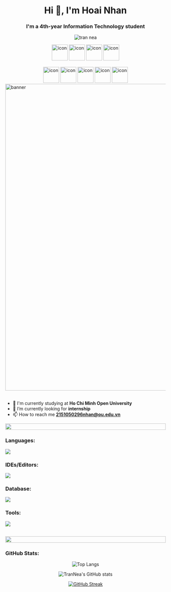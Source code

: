 <h1 align="center">Hi 👋, I'm Hoai Nhan</h1>
<h3 align="center">I'm a 4th-year Information Technology student</h3>
<p align="center">
 <img src="https://komarev.com/ghpvc/?username=TranNea" alt="tran nea" /> 
</p>

<div align="center">  
  <img src="https://techstack-generator.vercel.app/python-icon.svg" alt="icon" width="50" height="50" />
  <img src="https://techstack-generator.vercel.app/django-icon.svg" alt="icon" width="50" height="50" />
  <img src="https://techstack-generator.vercel.app/csharp-icon.svg" alt="icon" width="50" height="50" />
  <img src="https://techstack-generator.vercel.app/cpp-icon.svg" alt="icon" width="50" height="50" />
</div>

<br>

<div align="center">
  <img src="https://techstack-generator.vercel.app/java-icon.svg" alt="icon" width="50" height="50" />
  <img src="https://techstack-generator.vercel.app/js-icon.svg" alt="icon"width="50" height="50" />
  <img src="https://techstack-generator.vercel.app/react-icon.svg" alt="icon" width="50" height="50" />
  <img src="https://techstack-generator.vercel.app/mysql-icon.svg" alt="icon" width="50" height="50" />
  <img src="https://techstack-generator.vercel.app/github-icon.svg" alt="icon" width="50" height="50" />
</div>

<img alt="banner" style="width:100vw" src="https://miro.medium.com/v2/resize:fit:1400/0*yBvA5CnEX3Sd4aod.gif">
<br><br>

- 🌱 I'm currently studying at **Ho Chi Minh Open University**
- 🔭 I’m currently looking for **internship**
- 📫 How to reach me **2151050296nhan@ou.edu.vn**

<img src="https://i.imgur.com/dBaSKWF.gif" height="20" width="100%">

<h3 align="left">Languages:</h3>

<p align="left">
  <a href="https://skillicons.dev">
    <img src="https://skillicons.dev/icons?i=py,django,cs,cpp,js,html,css,react&theme=light" />
  </a>
</p>

<h3 align="left">IDEs/Editors:</h3>

<p align="left">
  <a href="https://skillicons.dev">
    <img src="https://skillicons.dev/icons?i=vscode,pycharm,visualstudio,androidstudio&theme=light" />
  </a>
</p>

<h3 align="left">Database:</h3>

<p align="left">
  <a href="https://skillicons.dev">
    <img src="https://skillicons.dev/icons?i=mysql&theme=light" />
  </a>
</p>

<h3 align="left">Tools:</h3>
<p align="left">
  <a href="https://skillicons.dev">
    <img src="https://skillicons.dev/icons?i=github,postman&theme=light" />
  </a>
</p>

<br/>

<img src="https://i.imgur.com/dBaSKWF.gif" height="20" width="100%">

<h3 align="left">GitHub Stats:</h3>
<div align="center">
 
![Top Langs](https://github-readme-stats.vercel.app/api/top-langs?username=TranNea&show_icons=true&locale=en&layout=compact)

![TranNea's GitHub stats](https://github-readme-stats.vercel.app/api?username=TranNea&show_icons=true&locale=en)

[![GitHub Streak](https://streak-stats.demolab.com/?user=TranNea)](https://git.io/streak-stats)

</div>
